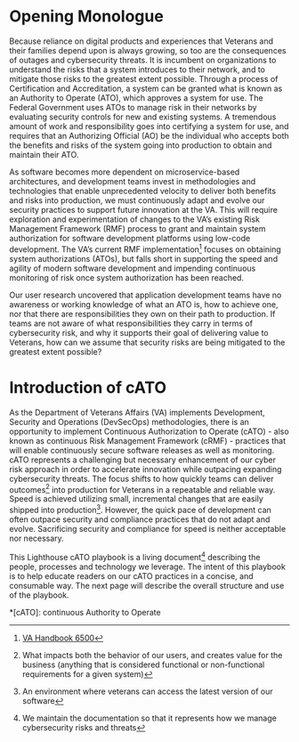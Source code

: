 # Opening Monologue

Because reliance on digital products and experiences that Veterans and their families depend upon is always growing, so too are the consequences of outages and cybersecurity threats. It is incumbent on organizations to understand the risks that a system introduces to their network, and to mitigate those risks to the greatest extent possible. Through a process of Certification and Accreditation, a system can be granted what is known as an Authority to Operate (ATO), which approves a system for use. The Federal Government uses ATOs to manage risk in their networks by evaluating security controls for new and existing systems. A tremendous amount of work and responsibility goes into certifying a system for use, and requires that an Authorizing Official (AO) be the individual who accepts both the benefits and risks of the system going into production to obtain and maintain their ATO. 

As software becomes more dependent on microservice-based architectures, and development teams invest in methodologies and technologies that enable unprecedented velocity to deliver both benefits and risks into production, we must continuously adapt and evolve our security practices to support future innovation at the VA. This will require exploration and experimentation of changes to the VA’s existing Risk Management Framework (RMF) process to grant and maintain system authorization for software development platforms using low-code development. The VA’s current RMF implementation[^1] focuses on obtaining system authorizations (ATOs), but falls short in supporting the speed and agility of modern software development and impending continuous monitoring of risk once system authorization has been reached. 

Our user research uncovered that application development teams have no awareness or working knowledge of what an ATO is, how to achieve one, nor that there are responsibilities they own on their path to production. If teams are not aware of what responsibilities they carry in terms of cybersecurity risk, and why it supports their goal of delivering value to Veterans, how can we assume that security risks are being mitigated to the greatest extent possible?

# Introduction of cATO

As the Department of Veterans Affairs (VA) implements Development, Security and Operations (DevSecOps) methodologies, there is an opportunity to implement Continuous Authorization to Operate (cATO) - also known as continuous Risk Management Framework (cRMF) - practices that will enable continuously secure software releases as well as monitoring. cATO represents a challenging but necessary enhancement of our cyber risk approach in order to accelerate innovation while outpacing expanding cybersecurity threats. The focus shifts to how quickly teams can deliver outcomes[^2] into production for Veterans in a repeatable and reliable way. Speed is achieved utilizing small, incremental changes that are easily shipped into production[^3]. However, the quick pace of development can often outpace security and compliance practices that do not adapt and evolve. Sacrificing security and compliance for speed is neither acceptable nor necessary. 

This Lighthouse cATO playbook is a living document[^4] describing the people, processes and technology we leverage. The intent of this playbook is to help educate readers on our cATO practices in a concise, and consumable way. The next page will describe the overall structure and use of the playbook.

*[cATO]: continuous Authority to Operate
[^1]: [VA Handbook 6500](https://dvagov.sharepoint.com/sites/OITOIS/KnowledgeService/KSPublications/VA_Handbook_6500.pdf#search=6500)
[^2]: What impacts both the behavior of our users, and creates value for the business (anything that is considered functional or non-functional requirements for a given system)
[^3]: An environment where veterans can access the latest version of our software
[^4]: We maintain the documentation so that it represents how we manage cybersecurity risks and threats
